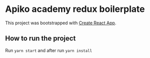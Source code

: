 # Apiko academy redux boilerplate

This project was bootstrapped with [Create React App](https://github.com/facebook/create-react-app).

## How to run the project

Run `yarn start` and after run `yarn install`
